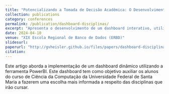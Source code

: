 ```yaml
---
title: "Potencializando a Tomada de Decisão Acadêmica: O Desenvolvimento de um Dashboard Dinâmico para as Disciplinas do Curso de Ciência da Computação"
collection: publications
category: conferences
permalink: /publication/dashboard-disciplinas/
excerpt: "Apresenta o desenvolvimento de um dashboard interativo, utilizando Power BI, para monitorar o desempenho dos alunos nas disciplinas do curso de Ciência da Computação da UFSM. O objetivo é fornecer informações úteis, como taxas de aprovação e reprovação, auxiliando os estudantes na escolha estratégica das disciplinas e melhorando o planejamento acadêmico."
date: 2024-04-10
venue: "XIX Escola Regional de Banco de Dados (ERBD)"
slidesurl: 
paperurl: "http://gvheisler.github.io/files/papers/dashboard-disciplinas.pdf"
citation:
---
```



Este artigo aborda a implementação de um dashboard dinâmico utilizando a ferramenta PowerBI. Este dashboard tem como objetivo auxiliar os alunos do curso de Ciência da Computação da Universidade Federal de Santa Maria a fazerem uma escolha mais informada a respeito das disciplinas que irão cursar.